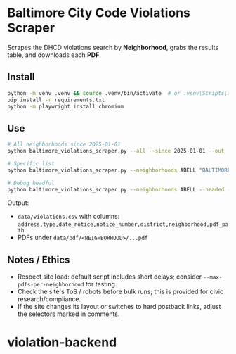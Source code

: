 
# Baltimore City Code Violations Scraper

Scrapes the DHCD violations search by **Neighborhood**, grabs the results table, and downloads each **PDF**.

## Install

```bash
python -m venv .venv && source .venv/bin/activate  # or .venv\Scripts\activate on Windows
pip install -r requirements.txt
python -m playwright install chromium
```

## Use

```bash
# All neighborhoods since 2025-01-01
python baltimore_violations_scraper.py --all --since 2025-01-01 --out ./data

# Specific list
python baltimore_violations_scraper.py --neighborhoods ABELL "BALTIMORE HIGHLANDS" --out ./data

# Debug headful
python baltimore_violations_scraper.py --neighborhoods ABELL --headed --out ./data
```

Output:
- `data/violations.csv` with columns:
  `address,type,date_notice,notice_number,district,neighborhood,pdf_path`
- PDFs under `data/pdf/<NEIGHBORHOOD>/...pdf`

## Notes / Ethics

- Respect site load: default script includes short delays; consider `--max-pdfs-per-neighborhood` for testing.
- Check the site's ToS / robots before bulk runs; this is provided for civic research/compliance.
- If the site changes its layout or switches to hard postback links, adjust the selectors marked in comments.
# violation-backend
